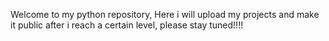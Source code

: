 Welcome to my python repository, Here i will upload my projects and make it public after i reach a certain level, please stay tuned!!!!
